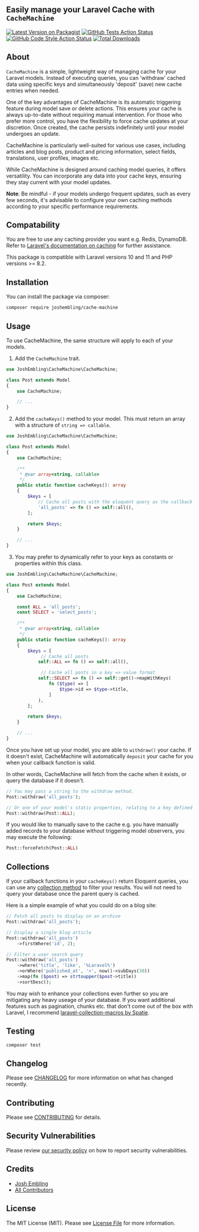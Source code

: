 ## Easily manage your Laravel Cache with `CacheMachine`

[![Latest Version on Packagist](https://img.shields.io/packagist/v/joshembling/cache-machine.svg?style=flat-square)](https://packagist.org/packages/joshembling/cache-machine)
[![GitHub Tests Action Status](https://img.shields.io/github/actions/workflow/status/joshembling/cache-machine/run-tests.yml?branch=main&label=tests&style=flat-square)](https://github.com/joshembling/cache-machine/actions?query=workflow%3Arun-tests+branch%3Amain)
[![GitHub Code Style Action Status](https://img.shields.io/github/actions/workflow/status/joshembling/cache-machine/fix-php-code-style-issues.yml?branch=main&label=code%20style&style=flat-square)](https://github.com/joshembling/cache-machine/actions?query=workflow%3A"Fix+PHP+code+style+issues"+branch%3Amain)
[![Total Downloads](https://img.shields.io/packagist/dt/joshembling/cache-machine.svg?style=flat-square)](https://packagist.org/packages/joshembling/cache-machine)

## About

`CacheMachine` is a simple, lightweight way of managing cache for your Laravel models. Instead of executing queries, you can 'withdraw' cached data using specific keys and simultaneously 'deposit' (save) new cache entries when needed.

One of the key advantages of CacheMachine is its automatic triggering feature during model save or delete actions. This ensures your cache is always up-to-date without requiring manual intervention. For those who prefer more control, you have the flexibility to force cache updates at your discretion. Once created, the cache persists indefinitely until your model undergoes an update.

CacheMachine is particularly well-suited for various use cases, including articles and blog posts, product and pricing information, select fields, translations, user profiles, images etc.

While CacheMachine is designed around caching model queries, it offers versatility. You can incorporate any data into your cache keys, ensuring they stay current with your model updates.

**Note**: Be mindful - if your models undergo frequent updates, such as every few seconds, it's advisable to configure your own caching methods according to your specific performance requirements.

## Compatability 

You are free to use any caching provider you want e.g. Redis, DynamoDB. Refer to [Laravel's documentation on caching](https://laravel.com/docs/10.x/cache#configuration) for further assistance.

This package is compatible with Laravel versions 10 and 11 and PHP versions >= 8.2.

## Installation

You can install the package via composer:

```bash
composer require joshembling/cache-machine
```

## Usage

To use CacheMachine, the same structure will apply to each of your models.

1) Add the `CacheMachine` trait.

```php
use JoshEmbling\CacheMachine\CacheMachine;

class Post extends Model
{
    use CacheMachine;

    // ...
}
```

2) Add the `cacheKeys()` method to your model. This must return an array with a structure of `string => callable`.

```php
use JoshEmbling\CacheMachine\CacheMachine;

class Post extends Model
{
    use CacheMachine;

    /**
     * @var array<string, callable>
     */
    public static function cacheKeys(): array
    {
        $keys = [
            // Cache all posts with the eloquent query as the callback
            'all_posts' => fn () => self::all(),
        ];

        return $keys;
    }

    // ...
}
```

3) You may prefer to dynamically refer to your keys as constants or properties within this class.

```php
use JoshEmbling\CacheMachine\CacheMachine;

class Post extends Model
{
    use CacheMachine;

    const ALL = 'all_posts';
    const SELECT = 'select_posts';

    /**
     * @var array<string, callable>
     */
    public static function cacheKeys(): array
    {
        $keys = [
             // Cache all posts
            self::ALL => fn () => self::all(),

             // Cache all posts in a key => value format
            self::SELECT => fn () => self::get()->mapWithKeys(
                fn ($type) => [
                    $type->id => $type->title,
                ]
            ),
        ];

        return $keys;
    }

    // ...
}
```

Once you have set up your model, you are able to `withdraw()` your cache. If it doesn't exist, CacheMachine will automatically `deposit` your cache for you when your callback function is valid. 

In other words, CacheMachine will fetch from the cache when it exists, or query the database if it doesn't.

```php
// You may pass a string to the withdraw method.
Post::withdraw('all_posts');

// Or one of your model's static properties, relating to a key defined in the `cacheKeys()` method.
Post::withdraw(Post::ALL);
```

If you would like to manually save to the cache e.g. you have manually added records to your database without triggering model observers, you may execute the following:
```php
Post::forceFetch(Post::ALL)
```

## Collections 

If your callback functions in your `cacheKeys()` return Eloquent queries, you can use any [collection method](https://laravel.com/docs/10.x/collections#available-methods) to filter your results. You will not need to query your database once the parent query is cached.

Here is a simple example of what you could do on a blog site:

```php
// Fetch all posts to display on an archive
Post::withdraw('all_posts');

// Display a single blog article
Post::withdraw('all_posts')
    ->firstWhere('id', 2);

// Filter a user search query
Post::withdraw('all_posts')
    ->where('title', 'like', '%Laravel%')
    ->orWhere('published_at', '>', now()->subDays(30))
    ->map(fn ($post) => strtoupper($post->title))
    ->sortDesc();
```

You may wish to enhance your collections even further so you are mitigating any heavy useage of your database. If you want additional features such as pagination, chunks etc. that don't come out of the box with Laravel, I recommend [laravel-collection-macros by Spatie](https://github.com/spatie/laravel-collection-macros/).

## Testing

```bash
composer test
```

## Changelog

Please see [CHANGELOG](CHANGELOG.md) for more information on what has changed recently.

## Contributing

Please see [CONTRIBUTING](CONTRIBUTING.md) for details.

## Security Vulnerabilities

Please review [our security policy](../../security/policy) on how to report security vulnerabilities.

## Credits

- [Josh Embling](https://github.com/joshembling)
- [All Contributors](../../contributors)

## License

The MIT License (MIT). Please see [License File](LICENSE.md) for more information.
